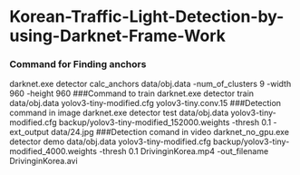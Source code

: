 # Korean-Traffic-Light-Detection-by-using-Darknet-Frame-Work
### Command for Finding anchors 
darknet.exe detector calc_anchors data/obj.data -num_of_clusters 9 -width 960 -height 960
###Command to train
darknet.exe detector train data/obj.data yolov3-tiny-modified.cfg yolov3-tiny.conv.15 
###Detection command in image
darknet.exe detector test data/obj.data yolov3-tiny-modified.cfg backup/yolov3-tiny-modified_152000.weights -thresh 0.1 -ext_output data/24.jpg
###Detection comand in video
darknet_no_gpu.exe detector demo data/obj.data yolov3-tiny-modified.cfg backup/yolov3-tiny-modified_4000.weights -thresh 0.1 DrivinginKorea.mp4 -out_filename DrivinginKorea.avi
